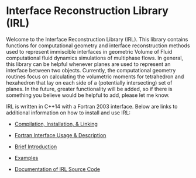 # Interface Reconstruction Library (IRL)
Welcome to the Interface Reconstruction Library (IRL). This library contains functions for computational geometry and interface reconstruction methods used to represent immiscible interfaces in geometric Volume of Fluid computational fluid dynamics simulations of multiphase flows. In general, this library can be helpful whenever planes are used to represent an interface between two objects. Currently, the computational geometry routines focus on calculating the volumetric moments for tetrahedron and hexahedron that lay on each side of a (potentially intersecting) set of planes. In the future, greater functionality will be added, so if there is something you believe would be helpful to add, please let me know.


IRL is written in C++14 with a Fortran 2003 interface. Below are links to additional information on how to install and use IRL:

- [Compilation, Installation, & Linking](docs/compilation_installation_linking.pdf)

- [Fortran Interface Usage & Description](docs/fortran_interface.pdf)

- [Brief Introduction](docs/reference_powerpoint.pdf)

- [Examples](docs/examples.pdf)

- [Documentation of IRL Source Code](docs/source_manual.pdf)


